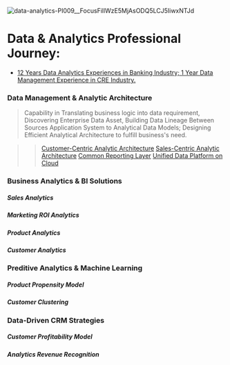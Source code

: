 ![data-analytics-PI009__FocusFillWzE5MjAsODQ5LCJ5IiwxNTJd](https://user-images.githubusercontent.com/23344558/153456352-73c4eb68-1e3e-4a80-8120-587cdee42208.jpg)
# Data & Analytics Professional Journey:
- [12 Years Data Analytics Experiences in Banking Industry; 1 Year Data Management Experience in CRE Industry.](https://github.com/Alexjchou/)

### Data Management & Analytic Architecture
> Capability in Translating business logic into data requirement, Discovering Enterprise Data Asset, Building Data Lineage Between Sources Application System to Analytical Data  Models; Designing Efficient Analytical Architecture to fulfill business's need.

>> [Customer-Centric Analytic Architecture](https://github.com/Alexjchou/)
>> [Sales-Centric Analytic Architecture](https://github.com/Alexjchou/)
>> [Common Reporting Layer](https://github.com/Alexjchou/)
>> [Unified Data Platform on Cloud](https://github.com/Alexjchou/)

### Business Analytics & BI Solutions
##### Sales Analytics
##### Marketing ROI Analytics
##### Product Analytics
##### Customer Analytics

### Preditive Analytics & Machine Learning
##### Product Propensity Model
##### Customer Clustering

### Data-Driven CRM Strategies
##### Customer Profitability Model
##### Analytics Revenue Recognition



